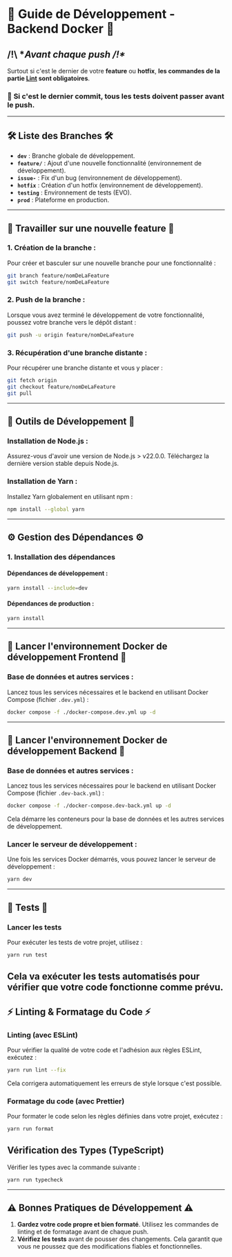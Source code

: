 # 🚀 **Guide de Développement - Backend Docker** 🚀

## /!\ **Avant chaque push /!\**

Surtout si c'est le dernier de votre **feature** ou **hotfix**, **les commandes de la partie [Lint](#Lint) sont obligatoires**.

### 🔴 **Si c'est le dernier commit, tous les tests doivent passer avant le push**.

---

## 🛠 **Liste des Branches** 🛠

- **`dev`** : Branche globale de développement.
- **`feature/`** : Ajout d'une nouvelle fonctionnalité (environnement de développement).
- **`issue-`** : Fix d'un bug (environnement de développement).
- **`hotfix`** : Création d'un hotfix (environnement de développement).
- **`testing`** : Environnement de tests (EVO).
- **`prod`** : Plateforme en production.

---

## 🌱 **Travailler sur une nouvelle feature** 🌱

### 1. **Création de la branche** :

Pour créer et basculer sur une nouvelle branche pour une fonctionnalité :

```bash
git branch feature/nomDeLaFeature
git switch feature/nomDeLaFeature
```

### 2. Push de la branche :

Lorsque vous avez terminé le développement de votre fonctionnalité, poussez votre branche vers le dépôt distant :

```bash
git push -u origin feature/nomDeLaFeature
```

### 3. Récupération d'une branche distante :

Pour récupérer une branche distante et vous y placer :

```bash
git fetch origin
git checkout feature/nomDeLaFeature
git pull
```

---

## 🧰 Outils de Développement 🧰
### Installation de Node.js :
Assurez-vous d'avoir une version de Node.js > v22.0.0. Téléchargez la dernière version stable depuis Node.js.

### Installation de Yarn :
Installez Yarn globalement en utilisant npm :
```bash
npm install --global yarn
```
---
## ⚙️ Gestion des Dépendances ⚙️
### 1. Installation des dépendances
#### Dépendances de développement :
```bash
yarn install --include=dev
```
#### Dépendances de production :
```bash
yarn install
```
---

## 🔄 Lancer l'environnement Docker de développement  Frontend 🔄
### Base de données et autres services :

Lancez tous les services nécessaires et le backend en utilisant Docker Compose (fichier `.dev.yml`) :
```bash
docker compose -f ./docker-compose.dev.yml up -d
```

---

## 🚀 Lancer l'environnement Docker de développement  Backend 🚀
### Base de données et autres services :

Lancez tous les services nécessaires pour le backend en utilisant Docker Compose (fichier `.dev-back.yml`) :
```bash
docker compose -f ./docker-compose.dev-back.yml up -d
```
Cela démarre les conteneurs pour la base de données et les autres services de développement.
### Lancer le serveur de développement :

Une fois les services Docker démarrés, vous pouvez lancer le serveur de développement :
```bash
yarn dev
```
---
## 🧪 Tests 🧪
### Lancer les tests

Pour exécuter les tests de votre projet, utilisez :
```bash
yarn run test
```
Cela va exécuter les tests automatisés pour vérifier que votre code fonctionne comme prévu.
---

## ⚡ Linting & Formatage du Code ⚡
###  Linting (avec ESLint)

Pour vérifier la qualité de votre code et l'adhésion aux règles ESLint, exécutez :
```bash
yarn run lint --fix
```

Cela corrigera automatiquement les erreurs de style lorsque c'est possible.
### Formatage du code (avec Prettier)

Pour formater le code selon les règles définies dans votre projet, exécutez :
```bash
yarn run format
```
## Vérification des Types (TypeScript)
Vérifier les types avec la commande suivante :
```bash
yarn run typecheck
```
---
## ⚠️ Bonnes Pratiques de Développement ⚠️

1. **Gardez votre code propre et bien formaté**. Utilisez les commandes de linting et de formatage avant de chaque push.
2. **Vérifiez les tests** avant de pousser des changements. Cela garantit que vous ne poussez que des modifications fiables et fonctionnelles.

